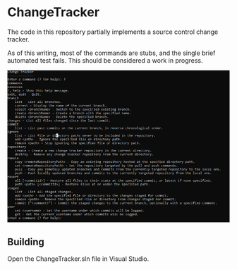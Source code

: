 ChangeTracker
=============

The code in this repository partially implements a source control change tracker.

As of this writing, most of the commands are stubs, and the single brief automated test fails.  This should be considered a work in progress.

<img src="Screenshot.png" />


Building
--------

Open the ChangeTracker.sln file in Visual Studio.